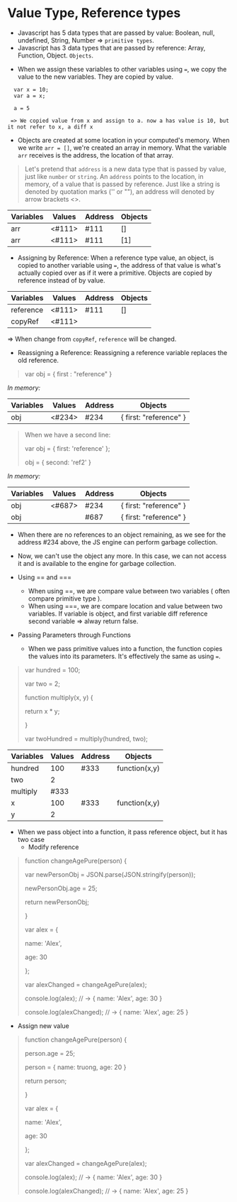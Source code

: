 # Value Type, Reference types

- Javascript has 5 data types that are passed by value:  Boolean, null, undefined, String, Number => `primitive types`.
- Javascript has 3 data types that are passed by reference: Array, Function, Object. `Objects`.


* When we assign these variables to other variables using `=`, we copy the value to the new variables. They are copied by value.

```
  var x = 10;
  var a = x;

  a = 5

 => We copied value from x and assign to a. now a has value is 10, but it not refer to x, a diff x

```

- Objects are created at some location in your computed's memory. When we write `arr = []`, we're created an array in memory.
  What the variable `arr` receives is the address, the location of that array.

> Let's pretend that `address` is a new data type that is passed by value, just like `number` or `string`. An `address` points to the location, in memory, of a value that is passed by reference. Just like a string is denoted by quotation marks ('' or ""), an address will denoted by arrow brackets <>.


| Variables | Values | Address | Objects | 
| --------- | ------ | ------- | ------- |
| arr       | <#111> | #111    | []      |
| arr       | <#111> | #111    | [1]     |

* Assigning by Reference:  When a reference type value, an object, is copied to another variable using `=`, the address of that value is what's actually copied over as if it were a primitive. Objects are copied by reference instead of by value.
  
| Variables | Values | Address | Objects | 
| --------- | ------ | ------- | ------- |
| reference | <#111> | #111    | []      |
| copyRef   | <#111> |         |         |

=> When change from `copyRef`, `reference` will be changed.

* Reassigning a Reference: Reassigning a reference variable replaces the old reference.

> var obj = { first : "reference" }

 *In memory:*

| Variables | Values | Address |        Objects         | 
| --------- | ------ | ------- | ---------------------- |
| obj       | <#234> | #234    | { first: "reference" } |


> When we have a second line:
> 
> var obj = { first: 'reference' };
> 
> obj = { second: 'ref2' }

 *In memory:*

| Variables | Values | Address |        Objects         | 
| --------- | ------ | ------- | ---------------------- |
| obj       | <#687> | #234    | { first: "reference" } |
| obj       |        | #687    | { first: "reference" } |

* When there are no references to an object remaining, as we see for the address #234 above, the JS engine can perform garbage collection.
* Now, we can't use the object any more. In this case, we can not access it and is available to the engine for garbage collection. 


* Using == and ===
  - When using ==, we are compare value between two variables ( often compare primitive type ).
  - When using ===, we are compare location and value between two variables. If variable is object, and first variable diff reference second variable => alway return false.


* Passing Parameters through Functions

  - When we pass primitive values into a function, the function copies the values into its parameters. It's effectively the same as using `=`.

> var hundred = 100;
> 
> var two = 2;
> 
> function multiply(x, y) {
> 
> return x * y;
>
> }
> 
> var twoHundred = multiply(hundred, two);


| Variables | Values | Address |        Objects         | 
| --------- | ------ | ------- | ---------------------- |
| hundred   | 100    | #333    | function(x,y)          |
| two       | 2      |         |                        |
| multiply  | #333   |         |                        |
| x         | 100    | #333    | function(x,y)          |
| y         | 2      |         |                        |


 - When we pass object into a function, it pass reference object, but it has two case
   + Modify reference

> function changeAgePure(person) {
>
>    var newPersonObj = JSON.parse(JSON.stringify(person));
>
>    newPersonObj.age = 25;
> 
>   return newPersonObj;
>
> }
> 
> var alex = {
> 
>    name: 'Alex',
>
>    age: 30
>
> };
>
> var alexChanged = changeAgePure(alex);
>
> console.log(alex); // -> { name: 'Alex', age: 30 }
>
> console.log(alexChanged); // -> { name: 'Alex', age: 25  }

   + Assign new value


> function changeAgePure(person) {
>
>   person.age = 25;
>   
>   person = { 
>     name: truong,
>     age: 20
>   }
>
>   return person;
>
> }
> 
> var alex = {
> 
>    name: 'Alex',
>
>    age: 30
>
> };
>
> var alexChanged = changeAgePure(alex);
>
> console.log(alex); // -> { name: 'Alex', age: 30 }
>
> console.log(alexChanged); // -> { name: 'Alex', age: 25  }


